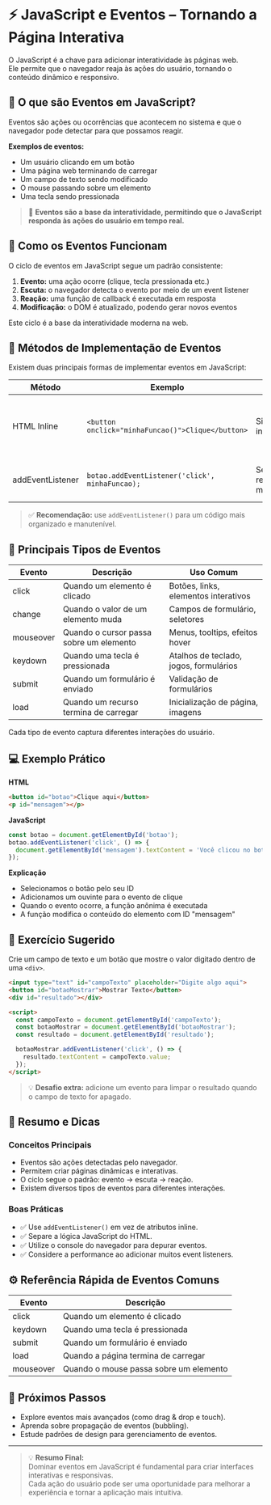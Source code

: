 # ⚡ JavaScript e Eventos – Tornando a Página Interativa

O JavaScript é a chave para adicionar interatividade às páginas web.  
Ele permite que o navegador reaja às ações do usuário, tornando o conteúdo dinâmico e responsivo.

## 🧠 O que são Eventos em JavaScript?

Eventos são ações ou ocorrências que acontecem no sistema e que o navegador pode detectar para que possamos reagir.

**Exemplos de eventos:**
- Um usuário clicando em um botão
- Uma página web terminando de carregar
- Um campo de texto sendo modificado
- O mouse passando sobre um elemento
- Uma tecla sendo pressionada

> 📍 **Eventos são a base da interatividade, permitindo que o JavaScript responda às ações do usuário em tempo real.**

## 🔄 Como os Eventos Funcionam

O ciclo de eventos em JavaScript segue um padrão consistente:

1. **Evento:** uma ação ocorre (clique, tecla pressionada etc.)
2. **Escuta:** o navegador detecta o evento por meio de um event listener
3. **Reação:** uma função de callback é executada em resposta
4. **Modificação:** o DOM é atualizado, podendo gerar novos eventos

Este ciclo é a base da interatividade moderna na web.

## 🧩 Métodos de Implementação de Eventos

Existem duas principais formas de implementar eventos em JavaScript:

| Método            | Exemplo                                      | Vantagens                              | Limitações                                  |
|-------------------|----------------------------------------------|----------------------------------------|---------------------------------------------|
| HTML Inline       | `<button onclick="minhaFuncao()">Clique</button>` | Simples para iniciantes                | Mistura HTML e JS, apenas um evento por elemento |
| addEventListener  | `botao.addEventListener('click', minhaFuncao);` | Separação de responsabilidades, múltiplos listeners | Requer um pouco mais de código              |

> ✅ **Recomendação:** use `addEventListener()` para um código mais organizado e manutenível.

## 🧱 Principais Tipos de Eventos

| Evento    | Descrição                              | Uso Comum                        |
|-----------|----------------------------------------|----------------------------------|
| click     | Quando um elemento é clicado           | Botões, links, elementos interativos |
| change    | Quando o valor de um elemento muda     | Campos de formulário, seletores  |
| mouseover | Quando o cursor passa sobre um elemento| Menus, tooltips, efeitos hover   |
| keydown   | Quando uma tecla é pressionada         | Atalhos de teclado, jogos, formulários |
| submit    | Quando um formulário é enviado         | Validação de formulários         |
| load      | Quando um recurso termina de carregar  | Inicialização de página, imagens |

Cada tipo de evento captura diferentes interações do usuário.

## 💻 Exemplo Prático

**HTML**
```html
<button id="botao">Clique aqui</button>
<p id="mensagem"></p>
```

**JavaScript**
```javascript
const botao = document.getElementById('botao');
botao.addEventListener('click', () => {
  document.getElementById('mensagem').textContent = 'Você clicou no botão!';
});
```

**Explicação**
- Selecionamos o botão pelo seu ID
- Adicionamos um ouvinte para o evento de clique
- Quando o evento ocorre, a função anônima é executada
- A função modifica o conteúdo do elemento com ID "mensagem"

## 🧠 Exercício Sugerido

Crie um campo de texto e um botão que mostre o valor digitado dentro de uma `<div>`.

```html
<input type="text" id="campoTexto" placeholder="Digite algo aqui">
<button id="botaoMostrar">Mostrar Texto</button>
<div id="resultado"></div>

<script>
  const campoTexto = document.getElementById('campoTexto');
  const botaoMostrar = document.getElementById('botaoMostrar');
  const resultado = document.getElementById('resultado');

  botaoMostrar.addEventListener('click', () => {
    resultado.textContent = campoTexto.value;
  });
</script>
```

> 💡 **Desafio extra:** adicione um evento para limpar o resultado quando o campo de texto for apagado.

## 🧾 Resumo e Dicas

### Conceitos Principais
- Eventos são ações detectadas pelo navegador.
- Permitem criar páginas dinâmicas e interativas.
- O ciclo segue o padrão: evento → escuta → reação.
- Existem diversos tipos de eventos para diferentes interações.

### Boas Práticas
- ✅ Use `addEventListener()` em vez de atributos inline.
- ✅ Separe a lógica JavaScript do HTML.
- ✅ Utilize o console do navegador para depurar eventos.
- ✅ Considere a performance ao adicionar muitos event listeners.

## ⚙️ Referência Rápida de Eventos Comuns

| Evento    | Descrição                                 |
|-----------|-------------------------------------------|
| click     | Quando um elemento é clicado              |
| keydown   | Quando uma tecla é pressionada            |
| submit    | Quando um formulário é enviado            |
| load      | Quando a página termina de carregar       |
| mouseover | Quando o mouse passa sobre um elemento    |

## 🚀 Próximos Passos

- Explore eventos mais avançados (como drag & drop e touch).
- Aprenda sobre propagação de eventos (bubbling).
- Estude padrões de design para gerenciamento de eventos.

---

> 💡 **Resumo Final:**  
Dominar eventos em JavaScript é fundamental para criar interfaces interativas e responsivas.  
Cada ação do usuário pode ser uma oportunidade para melhorar a experiência e tornar a aplicação mais intuitiva.